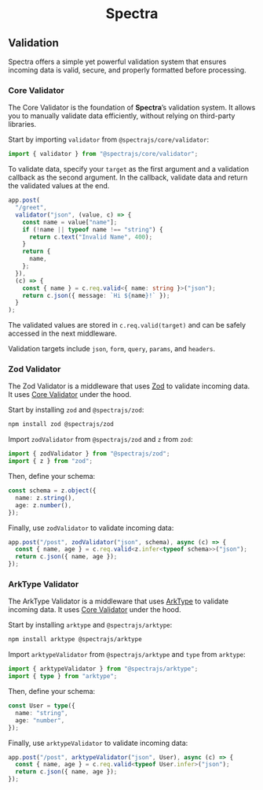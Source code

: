 <h1 align="center">Spectra</h1>

## Validation

Spectra offers a simple yet powerful validation system that ensures
incoming data is valid, secure, and properly formatted before processing.

### Core Validator

The Core Validator is the foundation of **Spectra**’s validation system.
It allows you to manually validate data efficiently, without
relying on third-party libraries.

Start by importing `validator` from `@spectrajs/core/validator`:

```ts
import { validator } from "@spectrajs/core/validator";
```

To validate data, specify your `target` as the first argument
and a validation callback as the second argument. In the callback,
validate data and return the validated values at the end.

```ts
app.post(
  "/greet",
  validator("json", (value, c) => {
    const name = value["name"];
    if (!name || typeof name !== "string") {
      return c.text("Invalid Name", 400);
    }
    return {
      name,
    };
  }),
  (c) => {
    const { name } = c.req.valid<{ name: string }>("json");
    return c.json({ message: `Hi ${name}!` });
  }
);
```

The validated values are stored in `c.req.valid(target)` and can be safely
accessed in the next middleware.

Validation targets include `json`, `form`, `query`, `params`, and `headers`.

### Zod Validator

The Zod Validator is a middleware that uses [Zod](https://zod.dev) to
validate incoming data. It uses [Core Validator](#core-validator) under the hood.

Start by installing `zod` and `@spectrajs/zod`:

```sh
npm install zod @spectrajs/zod
```

Import `zodValidator` from `@spectrajs/zod` and `z` from `zod`:

```ts
import { zodValidator } from "@spectrajs/zod";
import { z } from "zod";
```

Then, define your schema:

```ts
const schema = z.object({
  name: z.string(),
  age: z.number(),
});
```

Finally, use `zodValidator` to validate incoming data:

```ts
app.post("/post", zodValidator("json", schema), async (c) => {
  const { name, age } = c.req.valid<z.infer<typeof schema>>("json");
  return c.json({ name, age });
});
```

### ArkType Validator

The ArkType Validator is a middleware that uses [ArkType](https://arktype.io) to
validate incoming data. It uses [Core Validator](#core-validator) under the hood.

Start by installing `arktype` and `@spectrajs/arktype`:

```sh
npm install arktype @spectrajs/arktype
```

Import `arktypeValidator` from `@spectrajs/arktype` and `type` from `arktype`:

```ts
import { arktypeValidator } from "@spectrajs/arktype";
import { type } from "arktype";
```

Then, define your schema:

```ts
const User = type({
  name: "string",
  age: "number",
});
```

Finally, use `arktypeValidator` to validate incoming data:

```ts
app.post("/post", arktypeValidator("json", User), async (c) => {
  const { name, age } = c.req.valid<typeof User.infer>("json");
  return c.json({ name, age });
});
```
